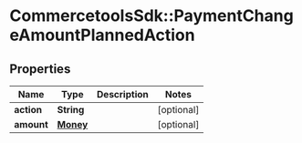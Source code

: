 # CommercetoolsSdk::PaymentChangeAmountPlannedAction

## Properties
Name | Type | Description | Notes
------------ | ------------- | ------------- | -------------
**action** | **String** |  | [optional] 
**amount** | [**Money**](Money.md) |  | [optional] 

